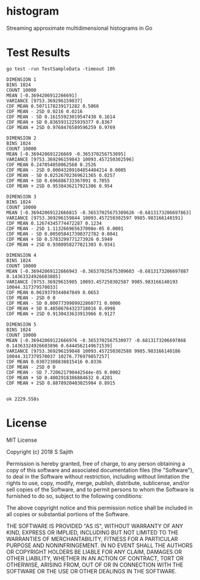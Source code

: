 # histogram
Streaming approximate multidimensional histograms in Go

# Test Results
```
go test -run TestSampleData -timeout 10h

DIMENSION 1
BINS 1024
COUNT 10000
MEAN [-0.3694206912266691]
VARIANCE [9753.369296159837]
CDF MEAN 0.5071178239171282 0.5066
CDF MEAN - 2SD 0.0216 0.0216
CDF MEAN - SD 0.16155923019547438 0.1614
CDF MEAN + SD 0.8365931225939377 0.8367
CDF MEAN + 2SD 0.9768476589596259 0.9769

DIMENSION 2
BINS 1024
COUNT 10000
MEAN [-0.369420691226669 -0.365370256753095]
VARIANCE [9753.369296159843 10093.457250302596]
CDF MEAN 0.247054850062568 0.2526
CDF MEAN - 2SD 0.00043209104854484214 0.0005
CDF MEAN - SD 0.02526702369621365 0.0257
CDF MEAN + SD 0.696886733367091 0.7055
CDF MEAN + 2SD 0.9538436217921306 0.954

DIMENSION 3
BINS 1024
COUNT 10000
MEAN [-0.36942069122666815 -0.36537025675309626 -0.6813173206697863]
VARIANCE [9753.369296159844 10093.457250302597 9985.983166140191]
CDF MEAN 0.12674345774472287 0.1234
CDF MEAN - 2SD 1.113266965637008e-05 0.0001
CDF MEAN - SD 0.005058417390372782 0.0041
CDF MEAN + SD 0.5783299771273926 0.5949
CDF MEAN + 2SD 0.9300958277821303 0.9341

DIMENSION 4
BINS 1024
COUNT 10000
MEAN [-0.36942069122666943 -0.36537025675309603 -0.6813173206697887 0.14363324926603885]
VARIANCE [9753.36929615985 10093.457250302587 9985.983166140193 10044.317379570033]
CDF MEAN 0.0619379344047849 0.0653
CDF MEAN - 2SD 0 0
CDF MEAN - SD 0.0007739989922860771 0.0006
CDF MEAN + SD 0.48506764323718016 0.4998
CDF MEAN + 2SD 0.9130433633913966 0.9127

DIMENSION 5
BINS 1024
COUNT 10000
MEAN [-0.36942069122666976 -0.3653702567530977 -0.6813173206697868 0.14363324926603896 0.6444562149671539]
VARIANCE [9753.369296159848 10093.457250302588 9985.983166140186 10044.317379570037 10276.776979857257]
CDF MEAN 0.03072308838815416 0.0336
CDF MEAN - 2SD 0 0
CDF MEAN - SD 7.720621790442544e-05 0.0002
CDF MEAN + SD 0.4002918386884632 0.4201
CDF MEAN + 2SD 0.8878920403025984 0.8915


ok 2229.558s
```

# License
MIT License

Copyright (c) 2018 S Sajith

Permission is hereby granted, free of charge, to any person obtaining a copy
of this software and associated documentation files (the "Software"), to deal
in the Software without restriction, including without limitation the rights
to use, copy, modify, merge, publish, distribute, sublicense, and/or sell
copies of the Software, and to permit persons to whom the Software is
furnished to do so, subject to the following conditions:

The above copyright notice and this permission notice shall be included in all
copies or substantial portions of the Software.

THE SOFTWARE IS PROVIDED "AS IS", WITHOUT WARRANTY OF ANY KIND, EXPRESS OR
IMPLIED, INCLUDING BUT NOT LIMITED TO THE WARRANTIES OF MERCHANTABILITY,
FITNESS FOR A PARTICULAR PURPOSE AND NONINFRINGEMENT. IN NO EVENT SHALL THE
AUTHORS OR COPYRIGHT HOLDERS BE LIABLE FOR ANY CLAIM, DAMAGES OR OTHER
LIABILITY, WHETHER IN AN ACTION OF CONTRACT, TORT OR OTHERWISE, ARISING FROM,
OUT OF OR IN CONNECTION WITH THE SOFTWARE OR THE USE OR OTHER DEALINGS IN THE
SOFTWARE.
